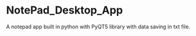 # NotePad_Desktop_App
A notepad app built in python with PyQT5 library with data saving in txt file.
